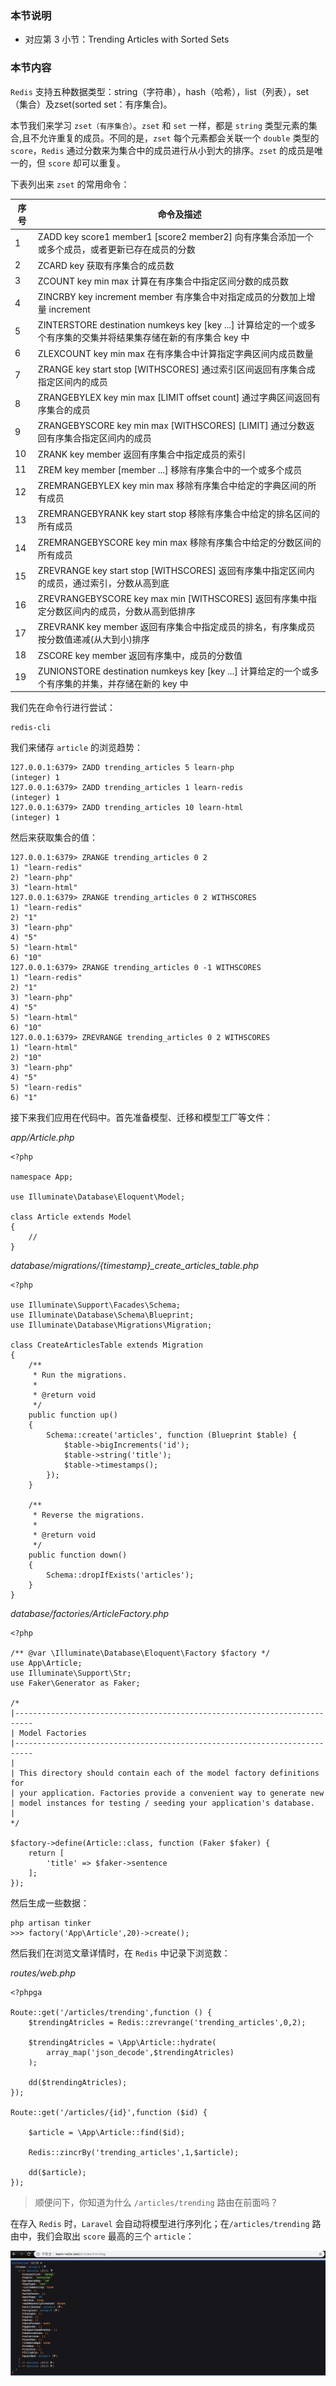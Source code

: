 ### 本节说明

* 对应第 3 小节：Trending Articles with Sorted Sets

### 本节内容

`Redis` 支持五种数据类型：string（字符串），hash（哈希），list（列表），set（集合）及zset(sorted set：有序集合)。

本节我们来学习 `zset（有序集合）`。`zset` 和 `set` 一样，都是 `string` 类型元素的集合,且不允许重复的成员。不同的是，`zset` 每个元素都会关联一个 `double` 类型的`score`，`Redis` 通过分数来为集合中的成员进行从小到大的排序。`zset` 的成员是唯一的，但 `score` 却可以重复。

下表列出来 `zset` 的常用命令：

| 序号 | 命令及描述 |
| ------ | ------ |
| 1 | ZADD key score1 member1 [score2 member2] 向有序集合添加一个或多个成员，或者更新已存在成员的分数 | 
| 2 | ZCARD key 获取有序集合的成员数
| 3	 | ZCOUNT key min max 计算在有序集合中指定区间分数的成员数
| 4	 | ZINCRBY key increment member 有序集合中对指定成员的分数加上增量 increment
| 5	 | ZINTERSTORE destination numkeys key [key ...] 计算给定的一个或多个有序集的交集并将结果集存储在新的有序集合 key 中
| 6	 | ZLEXCOUNT key min max 在有序集合中计算指定字典区间内成员数量
| 7	 | ZRANGE key start stop [WITHSCORES] 通过索引区间返回有序集合成指定区间内的成员
| 8	 | ZRANGEBYLEX key min max [LIMIT offset count] 通过字典区间返回有序集合的成员
| 9	 | ZRANGEBYSCORE key min max [WITHSCORES] [LIMIT] 通过分数返回有序集合指定区间内的成员
| 10 | 	ZRANK key member 返回有序集合中指定成员的索引
| 11 | 	ZREM key member [member ...] 移除有序集合中的一个或多个成员
| 12 | 	ZREMRANGEBYLEX key min max 移除有序集合中给定的字典区间的所有成员
| 13 | 	ZREMRANGEBYRANK key start stop 移除有序集合中给定的排名区间的所有成员
| 14 | 	ZREMRANGEBYSCORE key min max 移除有序集合中给定的分数区间的所有成员
| 15 | 	ZREVRANGE key start stop [WITHSCORES] 返回有序集中指定区间内的成员，通过索引，分数从高到底
| 16 | 	ZREVRANGEBYSCORE key max min [WITHSCORES] 返回有序集中指定分数区间内的成员，分数从高到低排序
| 17 | 	ZREVRANK key member 返回有序集合中指定成员的排名，有序集成员按分数值递减(从大到小)排序
| 18 | 	ZSCORE key member 返回有序集中，成员的分数值
| 19 | 	ZUNIONSTORE destination numkeys key [key ...] 计算给定的一个或多个有序集的并集，并存储在新的 key 中

我们先在命令行进行尝试：

```
redis-cli
```

我们来储存 `article` 的浏览趋势：

```
127.0.0.1:6379> ZADD trending_articles 5 learn-php
(integer) 1
127.0.0.1:6379> ZADD trending_articles 1 learn-redis
(integer) 1
127.0.0.1:6379> ZADD trending_articles 10 learn-html
(integer) 1
```

然后来获取集合的值：

```
127.0.0.1:6379> ZRANGE trending_articles 0 2
1) "learn-redis"
2) "learn-php"
3) "learn-html"
127.0.0.1:6379> ZRANGE trending_articles 0 2 WITHSCORES
1) "learn-redis"
2) "1"
3) "learn-php"
4) "5"
5) "learn-html"
6) "10"
127.0.0.1:6379> ZRANGE trending_articles 0 -1 WITHSCORES
1) "learn-redis"
2) "1"
3) "learn-php"
4) "5"
5) "learn-html"
6) "10"
127.0.0.1:6379> ZREVRANGE trending_articles 0 2 WITHSCORES
1) "learn-html"
2) "10"
3) "learn-php"
4) "5"
5) "learn-redis"
6) "1"
```

接下来我们应用在代码中。首先准备模型、迁移和模型工厂等文件：

*app/Article.php*

```
<?php

namespace App;

use Illuminate\Database\Eloquent\Model;

class Article extends Model
{
    //
}
```

*database/migrations/{timestamp}_create_articles_table.php*

```
<?php

use Illuminate\Support\Facades\Schema;
use Illuminate\Database\Schema\Blueprint;
use Illuminate\Database\Migrations\Migration;

class CreateArticlesTable extends Migration
{
    /**
     * Run the migrations.
     *
     * @return void
     */
    public function up()
    {
        Schema::create('articles', function (Blueprint $table) {
            $table->bigIncrements('id');
            $table->string('title');
            $table->timestamps();
        });
    }

    /**
     * Reverse the migrations.
     *
     * @return void
     */
    public function down()
    {
        Schema::dropIfExists('articles');
    }
}
```

*database/factories/ArticleFactory.php*

```
<?php

/** @var \Illuminate\Database\Eloquent\Factory $factory */
use App\Article;
use Illuminate\Support\Str;
use Faker\Generator as Faker;

/*
|--------------------------------------------------------------------------
| Model Factories
|--------------------------------------------------------------------------
|
| This directory should contain each of the model factory definitions for
| your application. Factories provide a convenient way to generate new
| model instances for testing / seeding your application's database.
|
*/

$factory->define(Article::class, function (Faker $faker) {
    return [
        'title' => $faker->sentence
    ];
});

```

然后生成一些数据：

```
php artisan tinker
>>> factory('App\Article',20)->create();
```

然后我们在浏览文章详情时，在 `Redis` 中记录下浏览数：

*routes/web.php*

```
<?phpga

Route::get('/articles/trending',function () {
    $trendingAtricles = Redis::zrevrange('trending_articles',0,2);

    $trendingAtricles = \App\Article::hydrate(
        array_map('json_decode',$trendingAtricles)
    );

    dd($trendingAtricles);
});

Route::get('/articles/{id}',function ($id) {

    $article = \App\Article::find($id);

    Redis::zincrBy('trending_articles',1,$article);

    dd($article);
});
```

>顺便问下，你知道为什么 `/articles/trending` 路由在前面吗？

在存入 `Redis` 时，`Laravel` 会自动将模型进行序列化；在`/articles/trending` 路由中，我们会取出 `score` 最高的三个 `article`：

![file](../images/learn-redis/3-1.png)

